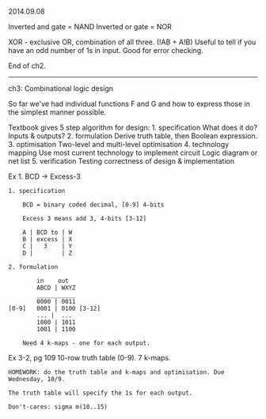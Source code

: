 2014.09.08

Inverted and gate = NAND
Inverted or gate = NOR

XOR - exclusive OR, combination of all three. (!AB + A!B)
    Useful to tell if you have an odd number of 1s in input. Good 
    for error checking. 

End of ch2. 

---

ch3: Combinational logic design

So far we've had individual functions F and G and how to express those in the 
    simplest manner possible. 

Textbook gives 5 step algorithm for design:
    1. specification
        What does it do? Inputs & outputs?
    2. formulation
        Derive truth table, then Boolean expression. 
    3. optimisation
        Two-level and multi-level optimisation
    4. technology mapping
        Use most current technology to implement circuit
        Logic diagram or net list
    5. verification
        Testing correctness of design & implementation

Ex 1.
    BCD -> Excess-3

    1. specification

        BCD = binary coded decimal, [0-9] 4-bits

        Excess 3 means add 3, 4-bits [3-12]

        A | BCD to | W 
        B | excess | X
        C |   3    | Y
        D |        | Z

    2. formulation

            in    out
            ABCD | WXYZ
            ___________
            0000 | 0011
    [0-9]   0001 | 0100 [3-12]
            ... |  ...
            1000 | 1011
            1001 | 1100

        Need 4 k-maps - one for each output. 

Ex 3-2, pg 109
    10-row truth table (0-9). 7 k-maps.

    HOMEWORK: do the truth table and k-maps and optimisation. Due Wednesday, 10/9.

    The truth table will specify the 1s for each output. 

    Don't-cares: sigma m(10..15)

